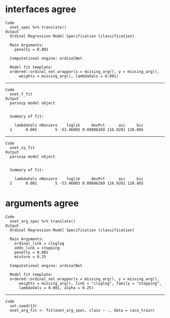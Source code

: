 # interfaces agree

    Code
      onet_spec %>% translate()
    Output
      Ordinal Regression Model Specification (classification)
      
      Main Arguments:
        penalty = 0.001
      
      Computational engine: ordinalNet 
      
      Model fit template:
      ordered::ordinal_net_wrapper(x = missing_arg(), y = missing_arg(), 
          weights = missing_arg(), lambdaVals = 0.001)

---

    Code
      onet_f_fit
    Output
      parsnip model object
      
      
      Summary of fit:
      
        lambdaVals nNonzero    loglik     devPct      aic     bic
      1      0.001        5 -53.46003 0.09886269 116.9201 126.865
      

---

    Code
      onet_xy_fit
    Output
      parsnip model object
      
      
      Summary of fit:
      
        lambdaVals nNonzero    loglik     devPct      aic     bic
      1      0.001        5 -53.46003 0.09886269 116.9201 126.865
      

# arguments agree

    Code
      onet_arg_spec %>% translate()
    Output
      Ordinal Regression Model Specification (classification)
      
      Main Arguments:
        ordinal_link = cloglog
        odds_link = stopping
        penalty = 0.001
        mixture = 0.25
      
      Computational engine: ordinalNet 
      
      Model fit template:
      ordered::ordinal_net_wrapper(x = missing_arg(), y = missing_arg(), 
          weights = missing_arg(), link = "cloglog", family = "stopping", 
          lambdaVals = 0.001, alpha = 0.25)

---

    Code
      set.seed(13)
      onet_arg_fit <- fit(onet_arg_spec, class ~ ., data = caco_train)

